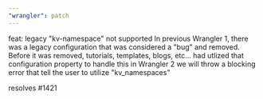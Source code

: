 ```yaml
---
"wrangler": patch
---
```


feat: legacy "kv-namespace" not supported
In previous Wrangler 1, there was a legacy configuration that was considered a "bug" and removed.
Before it was removed, tutorials, templates, blogs, etc... had utlized that configuration property
to handle this in Wrangler 2 we will throw a blocking error that tell the user to utilize "kv_namespaces"

resolves #1421
